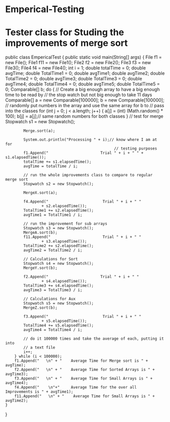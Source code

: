 # Emperical-Testing
# Tester class for Studing the improvements of merge sort




public class EmpericalTest {
	public static void main(String[] args) {
		File f1 = new File();
		File1 f11 = new File1();
		File2 f2 = new File2();
		File3 f3 = new File3();
		File4 f4 = new File4();
		int i = 1;
		double totalTime = 0;
		double avgTime;
		double TotalTime1 = 0;
		double avgTime1;
		double avgTime2;
		double TotalTime2 = 0;
		double avgTime3;
		double TotalTime3 = 0;
		double avgTime4;
		double TotalTime4 = 0;
		double avgTime5;
		double TotalTime5 = 0;
		Comparable[] b;
		do {
			// Create a big enough array to have a big enough time to be read by
			// the stop watch but not big enough to take 11 days
			Comparable[] a = new Comparable[100000];
			b = new Comparable[100000];
			// randomly put numbers in the array and use the same array for b to
			// pass into the classes
			for (int j = 0; j < a.length; j++) {
				a[j] = (int) (Math.random() * 100);
				b[j] = a[j];// same random numbers for both classes
			}
			// test for merge
			Stopwatch s1 = new Stopwatch();

			Merge.sort(a);

			System.out.println("Processing " + i);// know where I am at for
													// testing purposes
			f1.Append("                       Trial " + i + " " + s1.elapsedTime());
			totalTime += s1.elapsedTime();
			avgTime = totalTime / i;

			// run the whole improvements class to compare to regular merge sort
			Stopwatch s2 = new Stopwatch();

			MergeX.sort(a);

			f4.Append("                        Trial " + i + " "
					+ s2.elapsedTime());
			TotalTime1 += s2.elapsedTime();
			avgTime1 = TotalTime1 / i;

			// run the improvement for sub arrays
			Stopwatch s3 = new Stopwatch();
			MergeA.sort(b);
			f11.Append("                       Trial " + i + " "
					+ s3.elapsedTime());
			TotalTime2 += s2.elapsedTime();
			avgTime2 = TotalTime2 / i;

			// Calculations for Sort
			Stopwatch s4 = new Stopwatch();
			MergeY.sort(b);

			f2.Append("                       Trial " + i + " "
					+ s4.elapsedTime());
			TotalTime3 += s4.elapsedTime();
			avgTime3 = TotalTime3 / i;

			// Calculations for Aux
			Stopwatch s5 = new Stopwatch();
			MergeZ.sort(b);

			f3.Append("                        Trial " + i + " "
					+ s5.elapsedTime());
			TotalTime4 += s5.elapsedTime();
			avgTime4 = TotalTime4 / i;

			// do it 100000 times and take the average of each, putting it into
			// a text file
			i++;
		} while (i < 100000);
		f1.Append("   \n" + "    Average Time for Merge sort is " + avgTime);
		f2.Append("   \n" + "    Average Time for Sorted Arrays is " + avgTime3);
		f3.Append("   \n" + "    Average Time for Small Arrays is " + avgTime4);
		f4.Append("    \n"+"     Average Time for the over all Improvements is " + avgTime1);
		f11.Append("   \n" + "    Average Time for Small Arrays is " + avgTime2);
	}
}

